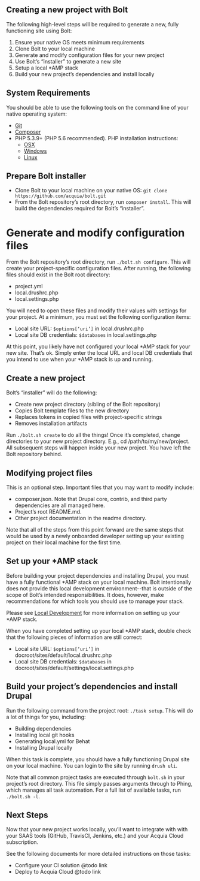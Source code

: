 ## Creating a new project with Bolt

The following high-level steps will be required to generate a new, fully functioning site using Bolt:

1. Ensure your native OS meets minimum requirements
1. Clone Bolt to your local machine
1. Generate and modify configuration files for your new project
1. Use Bolt’s “installer” to generate a new site
1. Setup a local *AMP stack
1. Build your new project’s dependencies and install locally

## System Requirements

You should be able to use the following tools on the command line of your native operating system:

* [Git](https://git-scm.com/)
* [Composer](https://getcomposer.org/download/)
* PHP 5.3.9+ (PHP 5.6 recommended). PHP installation instructions:
    * [OSX](http://justinhileman.info/article/reinstalling-php-on-mac-os-x/)
    * [Windows](http://php.net/manual/en/install.windows.php)
    * [Linux](http://php.net/manual/en/install.unix.debian.php)

## Prepare Bolt installer

* Clone Bolt to your local machine on your native OS: 
  `git clone https://github.com/acquia/bolt.git`
* From the Bolt repository’s root directory, run `composer install`. This will build the dependencies required for Bolt’s “installer”. 

# Generate and modify configuration files

From the Bolt repository’s root directory, run `./bolt.sh configure`. This will create your project-specific configuration files. After running, the following files should exist in the Bolt root directory:

* project.yml
* local.drushrc.php
* local.settings.php

You will need to open these files and modify their values with settings for your project. At a minimum, you must set the following configuration items:

* Local site URL: `$options[‘uri’]` in local.drushrc.php
* Local site DB credentials: `$databases` in local.settings.php

At this point, you likely have not configured your local *AMP stack for your new site. That’s ok. Simply enter the local URL and local DB credentials that you intend to use when your *AMP stack is up and running.

## Create a new project

Bolt’s “installer” will do the following:
* Create new project directory (sibling of the Bolt repository)
* Copies Bolt template files to the new directory
* Replaces tokens in copied files with project-specific strings
* Removes installation artifacts

Run `./bolt.sh create` to do all the things! Once it’s completed, change directories to your new project directory. E.g., cd /path/to/my/new/project. All subsequent steps will happen inside your new project. You have left the Bolt repository behind.

## Modifying project files

This is an optional step. Important files that you may want to modify include:

* composer.json. Note that Drupal core, contrib, and third party dependencies are all managed here.
* Project’s root README.md.
* Other project documentation in the readme directory.

Note that all of the steps from this point forward are the same steps that would be used by a newly onboarded developer setting up your existing project on their local machine for the first time.

## Set up your \*AMP stack

Before building your project dependencies and installing Drupal, you must have a fully functional \*AMP stack on your local machine. Bolt intentionally does not provide this local development environment--that is outside of the scope of Bolt’s intended responsibilities. It does, however, make recommendations for which tools you should use to manage your stack.

Please see [Local Development](template/readme/local-development.md) for more information on setting up your \*AMP stack.

When you have completed setting up your local \*AMP stack, double check that the following pieces of information are still correct:

* Local site URL: `$options[‘uri’]` in docroot/sites/default/local.drushrc.php
* Local site DB credentials: `$databases` in docroot/sites/default/settings/local.settings.php

## Build your project’s dependencies and install Drupal

Run the following command from the project root: `./task setup`. This will do a lot of things for you, including:

* Building dependencies
* Installing local git hooks
* Generating local.yml for Behat
* Installing Drupal locally

When this task is complete, you should have a fully functioning Drupal site on your local machine. You can login to the site by running `drush uli`.

Note that all common project tasks are executed through `bolt.sh` in your project’s root directory. This file simply passes arguments through to Phing, which manages all task automation. For a full list of available tasks, run `./bolt.sh -l`.

## Next Steps

Now that your new project works locally, you’ll want to integrate with with your SAAS tools (GitHub, TravisCI, Jenkins, etc.) and your Acquia Cloud subscription. 

See the following documents for more detailed instructions on those tasks:

* Configure your CI solution @todo link
* Deploy to Acquia Cloud @todo link
